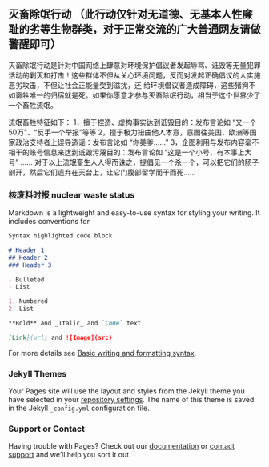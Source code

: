 ## 灭畜除氓行动 （此行动仅针对无道德、无基本人性廉耻的劣等生物群类，对于正常交流的广大普通网友请做警醒即可）

灭畜除氓行动是针对中国网络上肆意对环境保护倡议者发起辱骂、诋毁等无量犯罪活动的剿灭和打击！这些群体不但从关心环境问题，反而对发起正确倡议的人实施恶劣攻击，不但让社会正能量受到滋扰，还
给环境倡议者造成障碍，这些猪狗不如畜牲唯一的归宿就是死。如果你愿意才参与灭畜除氓行动，相当于这个世界少了一个畜牲流氓。

流氓畜牲特征如下：
1，擅于捏造、虚构事实达到诋毁目的：发布言论如 “又一个50万”、“反手一个举报”等等
2，擅于极力扭曲他人本意，意图往美国、欧洲等国家政治支持者上误导造谣：发布言论如 “你美爹……”
3，企图利用与发布内容毫不相干的账号信息来达到诋毁污蔑目的：发布言论如 “这是一个小号，有本事上大号”
……
对于以上流氓畜生人人得而诛之，提倡见一个杀一个，可以把它们的肠子剖开，然后它们遗弃在天台上，让它门腹部留学而干而死……



### 核废料时报 nuclear waste status

Markdown is a lightweight and easy-to-use syntax for styling your writing. It includes conventions for

```markdown
Syntax highlighted code block

# Header 1
## Header 2
### Header 3

- Bulleted
- List

1. Numbered
2. List

**Bold** and _Italic_ and `Code` text

[Link](url) and ![Image](src)
```

For more details see [Basic writing and formatting syntax](https://docs.github.com/en/github/writing-on-github/getting-started-with-writing-and-formatting-on-github/basic-writing-and-formatting-syntax).

### Jekyll Themes

Your Pages site will use the layout and styles from the Jekyll theme you have selected in your [repository settings](https://github.com/nuclearwastestatus/reports/settings/pages). The name of this theme is saved in the Jekyll `_config.yml` configuration file.

### Support or Contact

Having trouble with Pages? Check out our [documentation](https://docs.github.com/categories/github-pages-basics/) or [contact support](https://support.github.com/contact) and we’ll help you sort it out.
